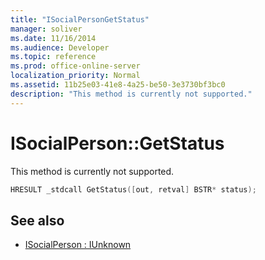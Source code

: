 ```yaml
---
title: "ISocialPersonGetStatus"
manager: soliver
ms.date: 11/16/2014
ms.audience: Developer
ms.topic: reference
ms.prod: office-online-server
localization_priority: Normal
ms.assetid: 11b25e03-41e8-4a25-be50-3e3730bf3bc0
description: "This method is currently not supported."
---
```


# ISocialPerson::GetStatus

This method is currently not supported. 
  
```cpp
HRESULT _stdcall GetStatus([out, retval] BSTR* status);
```

## See also

- [ISocialPerson : IUnknown](isocialpersoniunknown.md)

